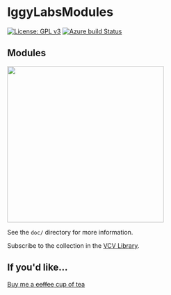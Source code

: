 # IggyLabsModules

[![License: GPL v3](https://img.shields.io/badge/License-GPLv3-blue.svg)](https://www.gnu.org/licenses/gpl-3.0)
[![Azure build Status](https://dev.azure.com/IggyLabs/IggyLabsModules/_apis/build/status/IggyLabs.IggyLabsModules?branchName=master)](https://dev.azure.com/IggyLabs/IggyLabsModules/_build/latest?definitionId=1&branchName=master)

## Modules

<img src="https://github.com/isabelgk/IggyLabsModules/blob/master/doc/img/all.png" height=360>

See the `doc/` directory for more information.

Subscribe to the collection in the [VCV Library](https://library.vcvrack.com/?brand=iggy.labs).

## If you'd like...
[Buy me a ~~coffee~~ cup of tea](https://www.buymeacoffee.com/iggylabs)
